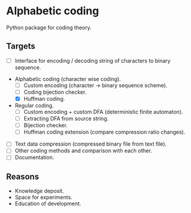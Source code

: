 # Alphabetic coding
Python package for coding theory.

## Targets
* [ ] Interface for encoding / decoding string of characters to binary sequence.
* Alphabetic coding (character wise coding).
  * [ ] Custom encoding (character -> binary sequence scheme).
  * [ ] Coding bijection checker.
  * [x] Huffman coding.
* Regular coding.
  * [ ] Custom encoding + custom DFA (deterministic finite automaton).
  * [ ] Extracting DFA from source string.
  * [ ] Bijection checker.
  * [ ] Huffman coding extension (compare compression ratio changes).
* [ ] Text data compression (compressed binary file from text file).
* [ ] Other coding methods and comparison with each other.
* [ ] Documentation.

## Reasons
* Knowledge deposit.
* Space for experiments.
* Education of development.
